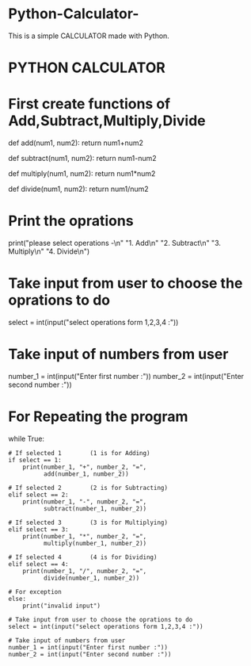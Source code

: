 # Python-Calculator-
This is a simple CALCULATOR made with Python.
# PYTHON CALCULATOR

# First create functions of Add,Subtract,Multiply,Divide
def add(num1, num2):
    return num1+num2


def subtract(num1, num2):
    return num1-num2


def multiply(num1, num2):
    return num1*num2


def divide(num1, num2):
    return num1/num2

# Print the oprations 
print("please select operations -\n"
      "1. Add\n"
      "2. Subtract\n"
      "3. Multiply\n"
      "4. Divide\n")

# Take input from user to choose the oprations to do
select = int(input("select operations form 1,2,3,4 :"))

# Take input of numbers from user 
number_1 = int(input("Enter first number :"))
number_2 = int(input("Enter second number :"))

# For Repeating the program
while True:

    # If selected 1        (1 is for Adding)
    if select == 1:
        print(number_1, "+", number_2, "=",
              add(number_1, number_2))

    # If selected 2        (2 is for Subtracting)
    elif select == 2:
        print(number_1, "-", number_2, "=",
              subtract(number_1, number_2))

    # If selected 3        (3 is for Multiplying)
    elif select == 3:
        print(number_1, "*", number_2, "=",
              multiply(number_1, number_2))

    # If selected 4        (4 is for Dividing)
    elif select == 4:
        print(number_1, "/", number_2, "=",
              divide(number_1, number_2))

    # For exception 
    else:
        print("invalid input")

    # Take input from user to choose the oprations to do
    select = int(input("select operations form 1,2,3,4 :"))

    # Take input of numbers from user 
    number_1 = int(input("Enter first number :"))
    number_2 = int(input("Enter second number :"))

